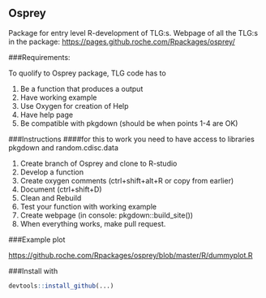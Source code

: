 

## Osprey

Package for entry level R-development of TLG:s. Webpage of all the TLG:s in the package: https://pages.github.roche.com/Rpackages/osprey/

###Requirements:

To quolify to Osprey package, TLG code has to
1. Be a function that produces a output
2. Have working example 
3. Use Oxygen for creation of Help
4. Have help page 
5. Be compatible with pkgdown (should be when points 1-4 are OK)

###Instructions
####for this to work you need to have access to libraries pkgdown and random.cdisc.data
1. Create branch of Osprey and clone to R-studio
2. Develop a function
3. Create oxygen comments (ctrl+shift+alt+R or copy from earlier)
4. Document (ctrl+shift+D)
5. Clean and Rebuild
6. Test your function with working example
7. Create webpage (in console: pkgdown::build_site())
8. When everything works, make pull request.

###Example plot

https://github.roche.com/Rpackages/osprey/blob/master/R/dummyplot.R

###Install with

```r
devtools::install_github(...)
```
